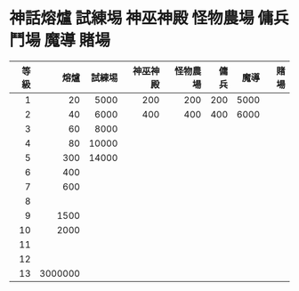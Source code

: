 
神話熔爐   試練埸  神巫神殿 怪物農場 傭兵鬥場  魔導   賭場 
=====================================================================================
| 等級 |   熔爐   |  試練埸 | 神巫神殿 | 怪物農場 |   傭兵  |  魔導   |   賭場   |
| ---: | ------: | ------: | ------: | ------: | ------: | ------: | ------: |
|  1   |      20 |   5000  |     200 |     200 |     200 |    5000 |         |
|  2   |      40 |   6000  |     400 |     400 |     400 |    6000 |         |
|  3   |      60 |   8000  |         |         |         |         |         |
|  4   |      80 |  10000  |         |         |         |         |         |
|  5   |     300 |  14000  |         |         |         |         |         |
|  6   |     400 |         |         |         |         |         |         | 
|  7   |     600 |         |         |         |         |         |         |
|  8   |         |         |         |         |         |         |         |
|  9   |    1500 |         |         |         |         |         |         |
| 10   |    2000 |         |         |         |         |         |         |
| 11   |         |         |         |         |         |         |         |
| 12   |         |         |         |         |         |         |         |
| 13   | 3000000 |         |         |         |         |         |         |
